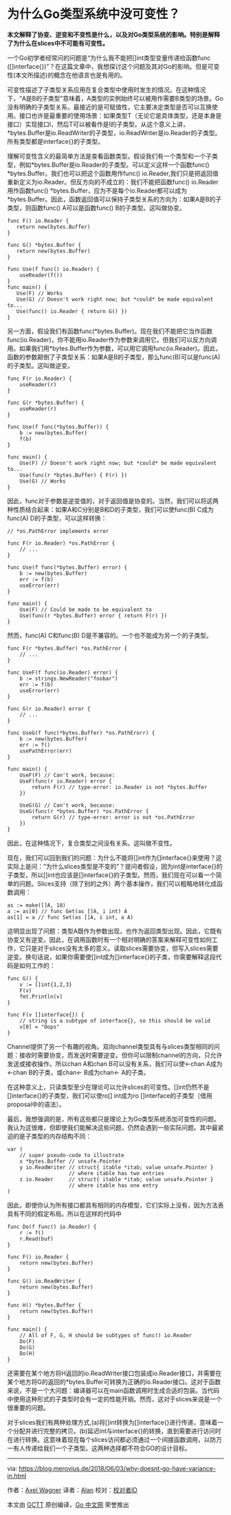为什么Go类型系统中没可变性？
===========

**本文解释了协变、逆变和不变性是什么，以及对Go类型系统的影响。特别是解释了为什么在slices中不可能有可变性。**

一个Go初学者经常问的问题是“为什么我不能把[]int类型变量传递给函数func ([]interface{})”？在这篇文章中，我想探讨这个问题及其对Go的影响。但是可变性(本文所描述)的概念在他语言也是有用的。

可变性描述了子类型关系应用在复合类型中使用时发生的情况。在这种情况下，“A是B的子类型”意味着，A类型的实例始终可以被用作需要B类型的场景。Go没有明确的子类型关系，最接近的是可赋值性，它主要决定类型是否可以互换使用。接口也许是最重要的使用场景：如果类型T（无论它是具体类型，还是本身是接口）实现接口I，然后T可以被看作是I的子类型。从这个意义上讲，\*bytes.Buffer是io.ReadWriter的子类型，io.ReadWriter是io.Reader的子类型。所有类型都是interface{}的子类型。

理解可变性含义的最简单方法是查看函数类型。假设我们有一个类型和一个子类型，例如\*bytes.Buffer是io.Reader的子类型。可以定义这样一个函数func() \*bytes.Buffer。我们也可以把这个函数用作func() io.Reader,我们只是把返回值重新定义为io.Reader。但反方向的不成立的：我们不能把函数func() io.Reader用作函数func() \*bytes.Buffer，应为不是每个io.Reader都可以成为\*bytes.Buffer。因此，函数返回值可以保持子类型关系的方向为：如果A是B的子类型，则函数func() A可以是函数func() B的子类型。这叫做协变。

```
func F() io.Reader {
   return new(bytes.Buffer)
}

func G() *bytes.Buffer {
   return new(bytes.Buffer)
}

func Use(f func() io.Reader) {
    useReader(f())
}
func main() {
   Use(F) // Works
   Use(G) // Doesn't work right now; but *could* be made equivalent to...
   Use(func() io.Reader { return G() })
}

```

另一方面，假设我们有函数func(\*bytes.Buffer)。现在我们不能把它当作函数func(io.Reader)，你不能用io.Reader作为参数来调用它。但我们可以反方向调用。如果我们用\*bytes.Buffer作为参数，可以用它调用func(io.Reader)。因此，函数的参数颠倒了子类型关系：如果A是B的子类型，那么func(B)可以是func(A)的子类型。这叫做逆变。

```
func F(r io.Reader) {
    useReader(r)
}

func G(r *bytes.Buffer) {
    useReader(r)
}

func Use(f func(*bytes.Buffer)) {
    b := new(bytes.Buffer)
    f(b)
}

func main() {
    Use(F) // Doesn't work right now; but *could* be made equivalent to...
    Use(func(r *bytes.Buffer) { F(r) })
    Use(G) // Works
}

```

因此，func对于参数是逆变值的，对于返回值是协变的。当然，我们可以将这两种性质结合起来：如果A和C分别是B和D的子类型，我们可以使func(B) C成为func(A) D的子类型，可以这样转换：

```
// *os.PathError implements error

func F(r io.Reader) *os.PathError {
    // ...
}

func Use(f func(*bytes.Buffer) error) {
    b := new(bytes.Buffer)
    err := f(b)
    useError(err)
}

func main() {
    Use(F) // Could be made to be equivalent to
    Use(func(r *bytes.Buffer) error { return F(r) })
}

```
然而，func(A) C和func(B) D是不兼容的。一个也不能成为另一个的子类型。

```
func F(r *bytes.Buffer) *os.PathError {
    // ...
}

func UseF(f func(io.Reader) error) {
    b := strings.NewReader("foobar")
    err := f(b)
    useError(err)
}

func G(r io.Reader) error {
    // ...
}

func UseG(f func(*bytes.Buffer) *os.PathErorr) {
    b := new(bytes.Buffer)
    err := f()
    usePathError(err)
}

func main() {
    UseF(F) // Can't work, because:
    UseF(func(r io.Reader) error {
        return F(r) // type-error: io.Reader is not *bytes.Buffer
    })

    UseG(G) // Can't work, because:
    UseG(func(r *bytes.Buffer) *os.PathError {
        return G(r) // type-error: error is not *os.PathError
    })
}

```

因此，在这种情况下，复合类型之间没有关系。这叫做不变性。

现在，我们可以回到我们的问题：为什么不能将[]int作为[]interface{}来使用？这实际上是问：“为什么slices类型是不变的”？提问者假设，因为int是interface{}的子类型，所以[]int也应该是[]interface{}的子类型。然而，我们现在可以看一个简单的问题。Slices支持（除了别的之外）两个基本操作，我们可以粗略地转化成函数调用：
```
as := make([]A, 10)
a := as[0] // func Get(as []A, i int) A
as[1] = a // func Set(as []A, i int, a A)

```
这明显出现了问题：类型A既作为参数出现，也作为返回类型出现。因此，它既有协变又有逆变。因此，在调用函数时有一个相对明确的答案来解释可变性如何工作，它只是对于slices没有太多的意义。读取slices需要协变，但写入slices需要逆变。换句话说，如果你需要使[]int成为[]interface{}的子类，你需要解释这段代码是如何工作的：
```
func G() {
    v := []int{1,2,3}
    F(v)
    fmt.Println(v)
}

func F(v []interface{}) {
    // string is a subtype of interface{}, so this should be valid
    v[0] = "Oops"
}

```

Channel提供了另一个有趣的视角。双向channel类型具有与slices类型相同的问题：接收时需要协变，而发送时需要逆变。但你可以限制channel的方向，只允许发送或接收操作。所以chan A和chan B可以没有关系，我们可以使<-chan A成为<-chan B的子类，或chan<- B成为chan<- A的子类。

在这种意义上，只读类型至少在理论可以允许slices的可变性。[]int仍然不是[]interface{}的子类型，我们可以使ro[] int成为ro []interface的子类型（借用proposal中的语法）。

最后，我想强调的是，所有这些都只是理论上为Go类型系统添加可变性的问题。我认为这很难，但即使我们能解决这些问题，仍然会遇到一些实际问题。其中最紧迫的是子类型的内存结构不同：
```
var (
    // super pseudo-code to illustrate
    x *bytes.Buffer // unsafe.Pointer
    y io.ReadWriter // struct{ itable *itab; value unsafe.Pointer }
                    // where itable has two entries
    z io.Reader     // struct{ itable *itab; value unsafe.Pointer }
                    // where itable has one entry
)
```

因此，即使你认为所有接口都具有相同的内存模型，它们实际上没有，因为方法表具有不同的假定布局。所以在这样的代码中
```
func Do(f func() io.Reader) {
    r := f()
    r.Read(buf)
}

func F() io.Reader {
    return new(bytes.Buffer)
}

func G() io.ReadWriter {
    return new(bytes.Buffer)
}

func H() *bytes.Buffer {
    return new(bytes.Buffer)
}

func main() {
    // All of F, G, H should be subtypes of func() io.Reader
    Do(F)
    Do(G)
    Do(H)
}
```
还需要在某个地方将H返回的io.ReadWriter接口包装成io.Reader接口，并需要在某个地方将G的返回的*bytes.Buffer可转换为正确的io.Reader接口。这对于函数来说，不是一个大问题：编译器可以在main函数调用时生成合适的包装。当代码中使用这种形式的子类型时会有一定的性能开销。然而，这对于slices来说是一个很重要的问题。

对于slices我们有两种处理方式,(a)将[]int转换为[]interface{}进行传递，意味着一个分配并进行完整的拷贝。(b)延迟int与interface{}的转换，直到需要进行访问时在进行转换。这意味着现在每个slices访问都必须通过一个间接函数调用，以防万一有人传递给我们一个子类型。这两种选择都不符合GO的设计目标。

----------------

via: https://blog.merovius.de/2018/06/03/why-doesnt-go-have-variance-in.html

作者：[Axel Wagner](https://github.com/Merovius)
译者：[Alan](https://github.com/althen)
校对：[校对者ID](https://github.com/校对者ID)

本文由 [GCTT](https://github.com/studygolang/GCTT) 原创编译，[Go 中文网](https://studygolang.com/) 荣誉推出
